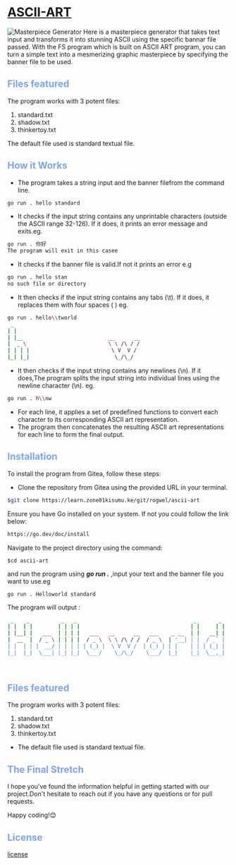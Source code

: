 # <span style= "color:cyan">[ASCII-ART](https://www.zone01kisumu.ke/)</span>

![Masterpiece Generator](https://i.pinimg.com/564x/de/04/ad/de04ad9ac6c366872710b53871751517.jpg)
Here is a masterpiece generator that takes text input and transforms it into stunning ASCII using the specific bannar file passed.
With the FS program which is built on ASCII ART program, you can turn a simple text into a mesmerizing graphic masterpiece by specifying the banner file to be used. 
 ## <span style="color:#80A4ED">Files featured</span>
The program works with 3 potent files:
 1. standard.txt
 2. shadow.txt
 3. thinkertoy.txt
 
 The default file used is standard textual file.

## <span style="color:#80A4ED">How it Works</span> 
- The program takes a string input and the banner filefrom the command line.
```bash
go run . hello standard
```
- It checks if the input string contains any unprintable characters (outside the ASCII range 32-126). If it does, it prints an error message and exits.eg.
```bash
go run . 你好
The program will exit in this casee
```
- It checks if the banner file is valid.If not it prints an error e.g
``` bash
go run . hello stan
no such file or directory
```
- It then checks if the input string contains any tabs (\t). If it does, it replaces them with four spaces ( ) eg.
```bash
go run . hello\\tworld
 _                                         
| |                                        
| |__                           __      __ 
|  _ \                          \ \ /\ / / 
| | | |                          \ V  V /  
|_| |_|                           \_/\_/   
```
- It then checks if the input string contains any newlines (\n). If it does,The program splits the input string into individual lines using the newline character (\n). eg.
```bash
go run . h\\nw
```
- For each line, it applies a set of predefined functions to convert each character to its corresponding ASCII art representation. 
- The program then concatenates the resulting ASCII art representations for each line to form the final output. 

## <span style="color:#80A4ED">Installation</span>

To install the program from Gitea, follow these steps:

- Clone the repository from Gitea using the provided URL in your terminal.
``` bash
$git clone https://learn.zone01kisumu.ke/git/rogwel/ascii-art
```
Ensure you have Go installed on your system. If not you could follow the link below:
```bash
https://go.dev/doc/install
```
Navigate to the project directory using the command:
    
```
$cd ascii-art
```

and run the program using ***go run .*** ,input your text  and the banner file you want to use.eg
```
go run . Helloworld standard
```
The program will output :
``` bash
 _    _          _   _                                     _       _  
| |  | |        | | | |                                   | |     | | 
| |__| |   ___  | | | |   ___   __      __   ___    _ __  | |   __| | 
|  __  |  / _ \ | | | |  / _ \  \ \ /\ / /  / _ \  | '__| | |  / _` | 
| |  | | |  __/ | | | | | (_) |  \ V  V /  | (_) | | |    | | | (_| | 
|_|  |_|  \___| |_| |_|  \___/    \_/\_/    \___/  |_|    |_|  \__,_| 
                                                                      
                                                                      
```
## <span style = "color: #80A4ED">Files featured</span>
The program works with 3 potent files:

 1. standard.txt
 2. shadow.txt
 3. thinkertoy.txt
 - The default file used is standard textual file.

 ## <span style="color:#80A4ED">The Final Stretch</span>

I hope you've found the information helpful in getting started with our project.Don't hesitate to reach out if you have any questions or for pull requests.

Happy coding!😊

## <span style = "color:#80A4ED">License</span> 
[license](/home/nymaina/Desktop/fs-art/LICENSE)

